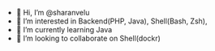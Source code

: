 - 👋 Hi, I’m @sharanvelu
- 👀 I’m interested in Backend(PHP, Java), Shell(Bash, Zsh), 
- 🌱 I’m currently learning Java
- 💞️ I’m looking to collaborate on Shell(dockr)

<!---
sharanvelu/sharanvelu is a ✨ special ✨ repository because its `README.md` (this file) appears on your GitHub profile.
You can click the Preview link to take a look at your changes.
--->
